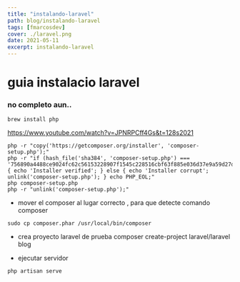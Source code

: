 ```yaml
---
title: "instalando-laravel"
path: blog/instalando-laravel
tags: [fmarcosdev]
cover: ./laravel.png
date: 2021-05-11
excerpt: instalando-laravel
---
```


# guia instalacio laravel

### no completo aun..

```
brew install php
```

https://www.youtube.com/watch?v=JPNRPCff4Gs&t=128s2021

```
php -r "copy('https://getcomposer.org/installer', 'composer-setup.php');"
php -r "if (hash_file('sha384', 'composer-setup.php') === '756890a4488ce9024fc62c56153228907f1545c228516cbf63f885e036d37e9a59d27d63f46af1d4d07ee0f76181c7d3') { echo 'Installer verified'; } else { echo 'Installer corrupt'; unlink('composer-setup.php'); } echo PHP_EOL;"
php composer-setup.php
php -r "unlink('composer-setup.php');"
```

- mover el composer al lugar correcto , para que detecte comando composer

```
sudo cp composer.phar /usr/local/bin/composer
```

- crea proyecto laravel de prueba
  composer create-project laravel/laravel blog

- ejecutar servidor

```
php artisan serve
```
